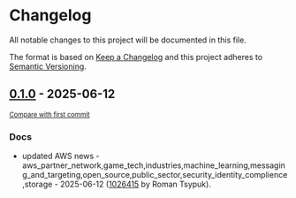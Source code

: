 # Changelog

All notable changes to this project will be documented in this file.

The format is based on [Keep a Changelog](http://keepachangelog.com/en/1.0.0/)
and this project adheres to [Semantic Versioning](http://semver.org/spec/v2.0.0.html).

<!-- insertion marker -->
## [0.1.0](https://github.com/tsypuk/aws-news/releases/tag/ver-2025-06-120.1.0) - 2025-06-12

<small>[Compare with first commit](https://github.com/tsypuk/aws-news/compare/d0a6af1e3c00cfd5ba4509b2846e5f914c60f26a...ver-2025-06-12)</small>

### Docs

- updated AWS news - aws_partner_network,game_tech,industries,machine_learning,messaging_and_targeting,open_source,public_sector,security_identity_complience,storage - 2025-06-12 ([1026415](https://github.com/tsypuk/aws-news/commit/10264159c2188e0c771fe646a9bd7804f054b4b3) by Roman Tsypuk).

